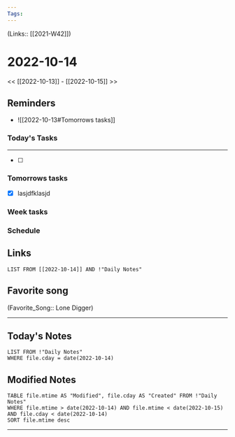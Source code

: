 ```yaml
---
Tags:
---
```

(Links:: [[2021-W42]])

# 2022-10-14
<< [[2022-10-13]] - [[2022-10-15]] >>
## Reminders
- ![[2022-10-13#Tomorrows tasks]]
### Today's Tasks
---
- [ ] 



### Tomorrows tasks
- [x] lasjdfklasjd 
### Week tasks
### Schedule

## Links
```dataview
LIST FROM [[2022-10-14]] AND !"Daily Notes"
```
## Favorite song
(Favorite_Song:: Lone Digger)
___
## Today's Notes
```dataview
LIST FROM !"Daily Notes"
WHERE file.cday = date(2022-10-14)
```
## Modified Notes
```dataview
TABLE file.mtime AS "Modified", file.cday AS "Created" FROM !"Daily Notes" 
WHERE file.mtime > date(2022-10-14) AND file.mtime < date(2022-10-15) AND file.cday < date(2022-10-14)
SORT file.mtime desc
```
___
